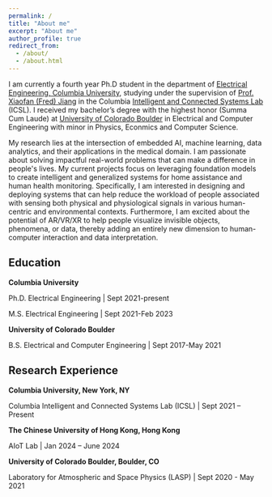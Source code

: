 ```yaml
---
permalink: /
title: "About me"
excerpt: "About me"
author_profile: true
redirect_from: 
  - /about/
  - /about.html
---
```


I am currently a fourth year Ph.D student in the department of [Electrical Engineering, Columbia University](https://www.ee.columbia.edu/), studying under the supervision of [Prof. Xiaofan (Fred) Jiang](http://fredjiang.com/) in the Columbia [Intelligent and Connected Systems Lab](http://icsl.ee.columbia.edu/) (ICSL). I received my bachelor’s degree with the highest honor (Summa Cum Laude) at [University of Colorado Boulder](https://www.colorado.edu/ecee/) in Electrical and Computer Engineering with minor in Physics, Econmics and Computer Science. 

My research lies at the intersection of embedded AI, machine learning, data analytics, and their applications in the medical domain. I am passionate about solving impactful real-world problems that can make a difference in people's lives. My current projects focus on leveraging foundation models to create intelligent and generalized systems for home assistance and human health monitoring. Specifically, I am interested in designing and deploying systems that can help reduce the workload of people associated with sensing both physical and physiological signals in various human-centric and environmental contexts. Furthermore, I am excited about the potential of AR/VR/XR to help people visualize invisible objects, phenomena, or data, thereby adding an entirely new dimension to human-computer interaction and data interpretation.

Education
---

<b>Columbia University</b>

Ph.D. Electrical Engineering  \| Sept 2021-present

M.S. Electrical Engineering  \| Sept 2021-Feb 2023

<b>University of Colorado Boulder</b>

B.S. Electrical and Computer Engineering  \| Sept 2017-May 2021


Research Experience
---
<b>Columbia University, New York, NY</b>

Columbia Intelligent and Connected Systems Lab (ICSL) \| Sept 2021 – Present

<b>The Chinese University of Hong Kong, Hong Kong</b>

AIoT Lab \| Jan 2024 – June 2024

<b>University of Colorado Boulder, Boulder, CO</b>

Laboratory for Atmospheric and Space Physics (LASP) \| Sept 2020 - May 2021
